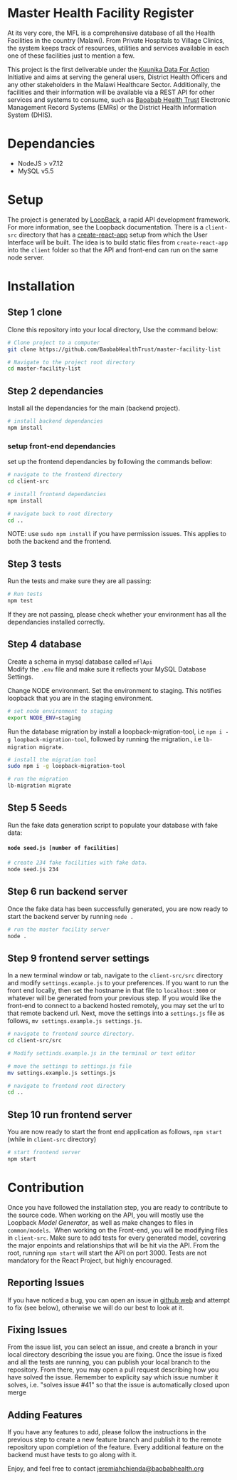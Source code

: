 # Master Health Facility Register

At its very core, the MFL is a comprehensive database of all the Health Facilities in the country (Malawi). From Private Hospitals to Village Clinics, the system keeps track of resources, utilities and services available in each one of these facilities just to mention a few.

This project is the first deliverable under the [Kuunika Data For Action](http://www.kuunika.org/) Initiative and aims at serving the general users, District Health Officers and any other stakeholders in the Malawi Healthcare Sector. Additionally, the facilities and their information will be available via a REST API for other services and systems to consume, such as [Baoabab Health Trust](http://baobabhealth.org/) Electronic Management Record Systems (EMRs) or the District Health Information System (DHIS).

# Dependancies

* NodeJS > v7.12
* MySQL v5.5

# Setup

The project is generated by [LoopBack](http://loopback.io), a rapid API development framework. For more information, see the Loopback documentation. There is a `client-src` directory that has a [create-react-app](https://github.com/facebookincubator/create-react-app) setup from which the User Interface will be built. The idea is to build static files from `create-react-app` into the `client` folder so that the API and front-end can run on the same node server.

# Installation

## Step 1 clone

Clone this repository into your local directory, Use the command below:

```sh
# Clone project to a computer
git clone https://github.com/BaobabHealthTrust/master-facility-list

# Navigate to the project root directory
cd master-facility-list
```

## Step 2 dependancies

Install all the dependancies for the main (backend project).
```sh
# install backend dependancies
npm install
```

### setup front-end dependancies

set up the frontend dependancies by following the commands bellow:

```sh
# navigate to the frontend directory
cd client-src

# install frontend dependancies
npm install

# navigate back to root directory
cd ..
```

NOTE: use `sudo npm install` if you have permission issues.
This applies to both the backend and the frontend.

## Step 3 tests

Run the tests and make sure they are all passing:
```sh
# Run tests
npm test
```
If they are not passing, please check whether your environment has all the dependancies installed correctly.

## Step 4 database

Create a schema in mysql database called `mflApi` <br />
Modify the `.env` file and make sure it reflects your MySQL Database Settings. <br />

Change NODE environment. Set the environment to staging. This notifies loopback that you are in the staging environment. <br />
```sh
# set node environment to staging
export NODE_ENV=staging
```


Run the database migration by install a loopback-migration-tool, i.e `npm i -g loopback-migration-tool`,
followed by running the migration., i.e `lb-migration migrate`.

```sh
# install the migration tool
sudo npm i -g loopback-migration-tool

# run the migration
lb-migration migrate
```

## Step 5 Seeds

Run the fake data generation script to populate your database with fake data:

#### `node seed.js [number of facilities]`

```sh
# create 234 fake facilities with fake data.
node seed.js 234
```

## Step 6 run backend server

Once the fake data has been successfully generated, you are now ready to start the backend server by running `node .`

```sh
# run the master facility server
node .
```

## Step 9 frontend server settings

In a new terminal window or tab, navigate to the `client-src/src` directory and modify `settings.example.js` to your preferences. If you want to run the front end locally, then set the hostname in that file to `localhost:3000` or whatever will be generated from your previous step. If you would like the front-end to connect to a backend hosted remotely, you may set the url to that remote backend url. Next, move the settings into a `settings.js` file as follows, `mv settings.example.js settings.js`.
```sh
# navigate to frontend source directory.
cd client-src/src

# Modify settinds.example.js in the terminal or text editor

# move the settings to settings.js file
mv settings.example.js settings.js

# navigate to frontend root directory
cd ..
```

## Step 10 run frontend server

You are now ready to start the front end application as follows, `npm start` (while in `client-src` directory)
```sh
# start frontend server
npm start
```

# Contribution

Once you have followed the installation step, you are ready to contribute to the source code. When working on the API, you will mostly use the Loopback _Model Generator_, as well as make changes to files in `common/models`.  When working on the Front-end, you will be modifying files in `client-src`. Make sure to add tests for every generated model, covering the major enpoints and relationships that will be hit via the API. From the root, running `npm start` will start the API on port 3000. Tests are not mandatory for the React Project, but highly encouraged.

## Reporting Issues

If you have noticed a bug, you can open an issue in [github web](https://github.com/BaobabHealthTrust/master-facility-list/issues) and attempt to fix (see below), otherwise we will do our best to look at it.

## Fixing Issues

From the issue list, you can select an issue, and create a branch in your local directory describing the issue you are fixing. Once the issue is fixed and all the tests are running, you can publish your local branch to the repository. From there, you may open a pull request describing how you have solved the issue. Remember to explicity say which issue number it solves, i.e. "solves issue #41" so that the issue is automatically closed upon merge

## Adding Features

If you have any features to add, please follow the instructions in the previous step to create a new feature branch and publish it to the remote repository upon completion of the feature. Every additional feature on the backend must have tests to go along with it.

Enjoy, and feel free to contact [jeremiahchienda@baobabhealth.org](mailto://jeremiahchienda@baobabhealth.org)
